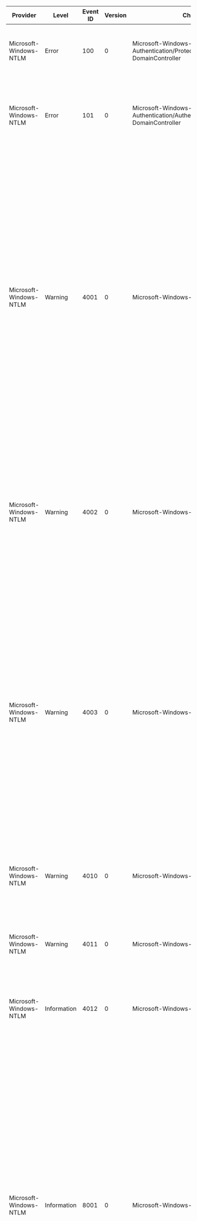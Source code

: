 Provider                |  Level        |  Event ID  |  Version  |  Channel                                                                         |  Task           |  Opcode  |  Keyword  |  Message
------------------------|---------------|------------|-----------|----------------------------------------------------------------------------------|-----------------|----------|-----------|-------------------------------------------------------------------------------------------------------------------------------------------------------------------------------------------------------------------------------------------------------------------------------------------------------------------------------------------------------------------------------------------------------------------------------------------------------------------------------------------------------------------------------------------------------------------------------------------------------------------------------------------------------------------------------------------------------------------------------------------------------------------------------------------------------------------------------------------------------------------------------------------------------------------------------------------------------------------------------------------------------------------------------------------------------------------------------------------------------------------------------------------------------------------------------------------------------------------------------------------------------------------------------------------
Microsoft-Windows-NTLM  |  Error        |  100       |  0        |  Microsoft-Windows-Authentication/ProtectedUserFailures-DomainController         |                 |          |           |  NTLM authentication failed because the account was a member of the Protected User group.Account Name:	{AccountName}Device Name:	{DeviceName}Error Code:	{Status}
Microsoft-Windows-NTLM  |  Error        |  101       |  0        |  Microsoft-Windows-Authentication/AuthenticationPolicyFailures-DomainController  |                 |          |           |  NTLM authentication failed because access control restrictions are required.Account Name:	{AccountName}Device Name:	{DeviceName}Error Code:	{Status}Authentication Policy Information:	Silo Name:	{SiloName}	PolicyName:	{PolicyName}
Microsoft-Windows-NTLM  |  Warning      |  4001      |  0        |  Microsoft-Windows-NTLM/Operational                                              |  Blocking NTLM  |          |           |  NTLM client blocked: Outgoing NTLM authentication traffic to remote servers that is blocked.Target server: {TargetName}Supplied user: {UserName}Supplied domain: {DomainName}PID of client process: {CallerPID}Name of client process: {ProcessName}LUID of client process: {ClientLUID}User identity of client process: {ClientUserName}Domain name of user identity of client process: {ClientDomainName}Mechanism OID: {MechanismOID}NTLM authentication requests from this computer are blocked.If you want to allow this computer to use NTLM authentication; set the security policy Network Security: Restrict NTLM: Outgoing NTLM traffic to remote servers to Allow all.If you want only the target server {TargetName} to accept NTLM authentication requests from this computer; set the security policy Network Security: Restrict NTLM: Outgoing NTLM traffic to remote servers to Deny all and then set the security policy Network Security: Restrict NTLM: Add remote server exceptions and list the target server {TargetName} as an exception to use NTLM authentication.
Microsoft-Windows-NTLM  |  Warning      |  4002      |  0        |  Microsoft-Windows-NTLM/Operational                                              |  Blocking NTLM  |          |           |  NTLM server blocked: Incoming NTLM traffic to servers that is blockedCalling process PID: {CallerPID}Calling process name: {ProcessName}Calling process LUID: {ClientLUID}Calling process user identity: {ClientUserName}Calling process domain identity: {ClientDomainName}Mechanism OID: {MechanismOID}NTLM authentication requests to this server have been blocked.If you want this server to allow NTLM authentication; set the security policy Network Security: Restrict NTLM: Incoming NTLM Traffic to Allow all.
Microsoft-Windows-NTLM  |  Warning      |  4003      |  0        |  Microsoft-Windows-NTLM/Operational                                              |  Blocking NTLM  |          |           |  NTLM server blocked in the domain: NTLM authentication in this domain that is blockedUser: {UserName}Domain: {DomainName}Workstation: {Workstation}PID: {CallerPID}Process: {ProcessName}Logon type: {LogonType}InProc: {InProc}Mechanism: {MechanismOID}NTLM authentication within the domain {DomainName} is blocked.If you want to allow NTLM authentication requests in the domain {UserName}; set the security policy Network Security: Restrict NTLM: NTLM authentication in this domain to Disabled.If you want to allow NTLM authentication requests only to specific servers in the domain {UserName}; set the security policy Network Security: Restrict NTLM: NTLM authentication in this domain to Deny for domain servers or Deny domain accounts to domain servers; and then set the security policy Network Security: Restrict NTLM: Add server exceptions in this domain to define a list of servers in this domain as an exception to use NTLM authentication.
Microsoft-Windows-NTLM  |  Warning      |  4010      |  0        |  Microsoft-Windows-NTLM/Operational                                              |                 |          |           |  NTLM Minimum Client Security Block:Calling process PID: {CallerPID}Calling Process Name: {ProcessName}Negotiated Security Flags: {NegotiatedSecurity}Minimum Security Flags: {RequiredSecurity}
Microsoft-Windows-NTLM  |  Warning      |  4011      |  0        |  Microsoft-Windows-NTLM/Operational                                              |                 |          |           |  NTLM Minimum Server Security Block:Calling process PID: {CallerPID}Calling Process Name: {ProcessName}Negotiated Security Flags: {NegotiatedSecurity}Minimum Security Flags: {RequiredSecurity}
Microsoft-Windows-NTLM  |  Information  |  4012      |  0        |  Microsoft-Windows-NTLM/Operational                                              |                 |          |           |  NTLM client used the domain password. The attempt to use the DC-generated NTLM secret failed; and fallback to the domain password succeeded.Account Name:	{AccountName}Device Name:	{DeviceName}
Microsoft-Windows-NTLM  |  Information  |  8001      |  0        |  Microsoft-Windows-NTLM/Operational                                              |  Auditing NTLM  |          |           |  NTLM client blocked audit: Audit outgoing NTLM authentication traffic that would be blocked.Target server: {TargetName}Supplied user: {UserName}Supplied domain: {DomainName}PID of client process: {CallerPID}Name of client process: {ProcessName}LUID of client process: {ClientLUID}User identity of client process: {ClientUserName}Domain name of user identity of client process: {ClientDomainName}Mechanism OID: {MechanismOID}Audit the NTLM authentication requests from this computer that would be blocked by the target server {TargetName} if the security policy Network Security: Restrict NTLM: Outgoing NTLM traffic to remote servers is set to Deny all.If you want all servers to accept NTLM authentication requests from this computer; set the security policy Network Security: Restrict NTLM: Outgoing NTLM traffic to remote servers to Allow all.If you want only the target server {TargetName} to accept NTLM authentication requests from this computer; set the security policy Network Security: Restrict NTLM: Outgoing NTLM traffic to remote servers to Deny all; and then set the security policy Network Security: Restrict NTLM: Add remote server exceptions and list the target server {TargetName} as an exception to use NTLM authentication.
Microsoft-Windows-NTLM  |  Information  |  8002      |  0        |  Microsoft-Windows-NTLM/Operational                                              |  Auditing NTLM  |          |           |  NTLM server blocked audit: Audit Incoming NTLM Traffic that would be blockedCalling process PID: {CallerPID}Calling process name: {ProcessName}Calling process LUID: {ClientLUID}Calling process user identity: {ClientUserName}Calling process domain identity: {ClientDomainName}Mechanism OID: {MechanismOID}Audit NTLM authentication requests to this server that would be blocked if the security policy Network Security: Restrict NTLM: Incoming NTLM Traffic is set to Deny all accounts or Deny all domain accounts.If you want this server to allow NTLM authentication; set the security policy Network Security: Restrict NTLM: Incoming NTLM Traffic to Allow all.
Microsoft-Windows-NTLM  |  Information  |  8003      |  0        |  Microsoft-Windows-NTLM/Operational                                              |  Auditing NTLM  |          |           |  NTLM server blocked in the domain audit: Audit NTLM authentication in this domainUser: {UserName}Domain: {DomainName}Workstation: {Workstation}PID: {CallerPID}Process: {ProcessName}Logon type: {LogonType}InProc: {InProc}Mechanism: {MechanismOID}Audit NTLM authentication requests within this domain that would be blocked if the security policy Network Security: Restrict NTLM: NTLM authentication in this domain is set to Deny for domain servers or Deny domain accounts to domain servers.If you want to allow NTLM authentication requests in the domain {UserName}; set the security policy Network Security: Restrict NTLM: NTLM authentication in this domain to Disabled.If you want to allow NTLM authentication requests to specific servers in the domain {UserName}; set the security policy Network Security: Restrict NTLM: NTLM authentication in this domain to Deny for domain servers or Deny domain accounts to domain servers; and then set the security policy Network Security: Restrict NTLM: Add server exceptions in this domain to define a list of servers in this domain to use NTLM authentication.